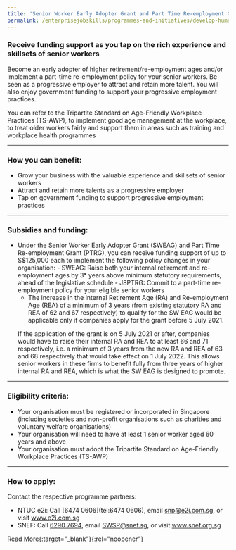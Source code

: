 ```yaml
---
title: 'Senior Worker Early Adopter Grant and Part Time Re-employment Grant'
permalink: /enterprisejobskills/programmes-and-initiatives/develop-human-capital/senior-worker-early-adopter-grant-and-part-time-re-employment-grant/
---
```


### Receive funding support as you tap on the rich experience and skillsets of senior workers

Become an early adopter of higher retirement/re-employment ages and/or implement a part-time re-employment policy for your senior workers. Be seen as a progressive employer to attract and retain more talent. You will also enjoy government funding to support your progressive employment practices.

You can refer to the Tripartite Standard on Age-Friendly Workplace Practices (TS-AWP), to implement good age management at the workplace, to treat older workers fairly and support them in areas such as training and workplace health programmes

---

### How you can benefit:

<ul><li> Grow your business with the valuable experience and skillsets of senior workers</li><li>Attract and retain more talents as a progressive employer</li><li>Tap on government funding to support progressive employment practices</li></ul>

---

### Subsidies and funding:

<ul><li> Under the Senior Worker Early Adopter Grant (SWEAG) and Part Time Re-employment Grant (PTRG), you can receive funding support of up to S$125,000 each to implement the following policy changes in your organisation:
         - SWEAG: Raise both your internal retirement and re-employment ages by 3* years above minimum statutory requirements, ahead of the legislative schedule
         - J8PTRG: Commit to a part-time re-employment policy for your eligible senior workers

* The increase in the internal Retirement Age (RA) and Re-employment Age (REA) of a minimum of 3 years (from existing statutory RA and REA of 62 and 67 respectively) to qualify for the SW EAG would be applicable only if companies apply for the grant before 5 July 2021.

If the application of the grant is on 5 July 2021 or after, companies would have to raise their internal RA and REA to at least 66 and 71 respectively, i.e. a minimum of 3 years from the new RA and REA of 63 and 68 respectively that would take effect on 1 July 2022. This allows senior workers in these firms to benefit fully from three years of higher internal RA and REA, which is what the SW EAG is designed to promote.</li></ul>

---

### Eligibility criteria:

<ul><li>  Your organisation must be registered or incorporated in Singapore (including societies and non-profit organisations such as charities and voluntary welfare organisations)</li><li>Your organisation will need to have at least 1 senior worker aged 60 years and above</li><li>Your organisation must adopt the Tripartite Standard on Age-Friendly Workplace Practices (TS-AWP)</li></ul>

---

### How to apply:

Contact the respective programme partners:
<br><ul><li>NTUC e2i: Call [6474 0606](tel:6474 0606), email [snp@e2i.com.sg](mailto:snp@e2i.com.sg), or visit <a href="https://www.e2i.com.sg" target="_blank" rel="noopener">www.e2i.com.sg</a></li><li>SNEF: Call [6290 7694](tel:62907694), email [SWSP@snef.sg](mailto:SWSP@snef.sg), or visit <a href="https://www.snef.org.sg" target="_blank" rel="noopener">www.snef.org.sg</a></li></ul>

[Read More](https://www.wsg.gov.sg/programmes-and-initiatives/senior-worker-early-adopter-grant-and-part-time-re-employment-grant-employers.html){:target="_blank"}{:rel="noopener"}

